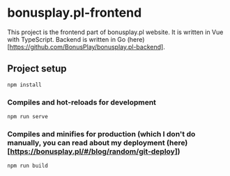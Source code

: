 # bonusplay.pl-frontend
This project is the frontend part of bonusplay.pl website. It is written in Vue with TypeScript.
Backend is written in Go (here)[https://github.com/BonusPlay/bonusplay.pl-backend].

## Project setup
```
npm install
```

### Compiles and hot-reloads for development
```
npm run serve
```

### Compiles and minifies for production (which I don't do manually, you can read about my deployment (here)[https://bonusplay.pl/#/blog/random/git-deploy])
```
npm run build
```